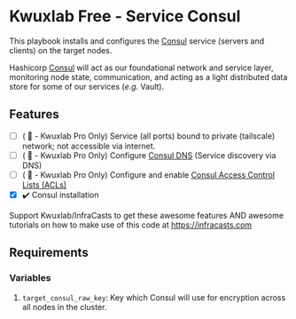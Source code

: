 # Kwuxlab Free - Service Consul

This playbook installs and configures the [Consul](https://www.consul.io/)
service (servers and clients) on the target nodes.

Hashicorp [Consul](https://www.consul.io/) will act as our foundational network
and service layer, monitoring node state, communication, and acting as a 
light distributed data store for some of our services (*e.g.* Vault).

## Features

- [ ] ( :no_entry_sign: - Kwuxlab Pro Only) Service (all ports) bound to private (tailscale)
  network; not accessible via internet.
- [ ] ( :no_entry_sign: - Kwuxlab Pro Only) Configure [Consul DNS](https://developer.hashicorp.com/consul/docs/discovery/dns)
  (Service discovery via DNS)
- [ ] ( :no_entry_sign: - Kwuxlab Pro Only) Configure and enable
  [Consul Access Control Lists (ACLs)](https://developer.hashicorp.com/consul/tutorials/security/access-control-setup-production)
- [x] :heavy_check_mark: Consul installation

Support Kwuxlab/InfraCasts to get these awesome features AND awesome tutorials
on how to make use of this code at https://infracasts.com

## Requirements

### Variables

1. `target_consul_raw_key`: Key which Consul will use for encryption across
   all nodes in the cluster.

